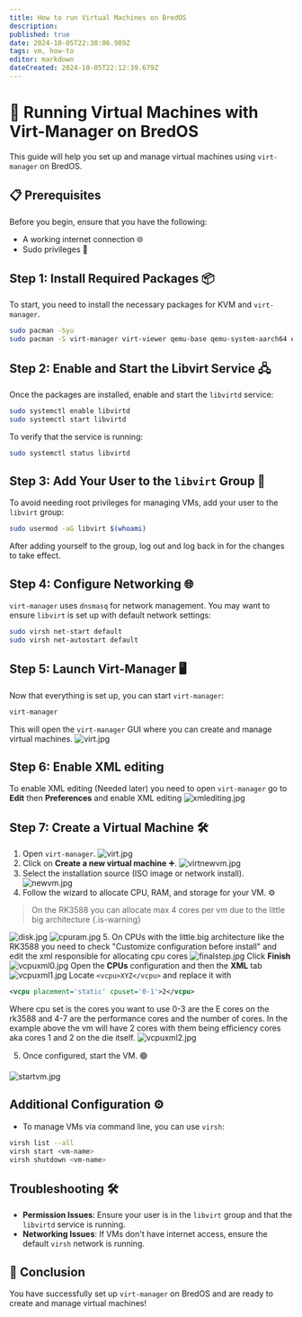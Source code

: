 ```yaml
---
title: How to run Virtual Machines on BredOS
description: 
published: true
date: 2024-10-05T22:38:06.989Z
tags: vm, how-to
editor: markdown
dateCreated: 2024-10-05T22:12:39.679Z
---
```


# 🚀 Running Virtual Machines with Virt-Manager on BredOS

This guide will help you set up and manage virtual machines using `virt-manager` on BredOS.

## 📋 Prerequisites

Before you begin, ensure that you have the following:

- A working internet connection 🌐
- Sudo privileges 🔑

## Step 1: Install Required Packages 📦

To start, you need to install the necessary packages for KVM and `virt-manager`.

```bash
sudo pacman -Syu
sudo pacman -S virt-manager virt-viewer qemu-base qemu-system-aarch64 edk2-aarch64 dnsmasq 
```

## Step 2: Enable and Start the Libvirt Service 🖧

Once the packages are installed, enable and start the `libvirtd` service:

```bash
sudo systemctl enable libvirtd
sudo systemctl start libvirtd
```

To verify that the service is running:

```bash
sudo systemctl status libvirtd
```

## Step 3: Add Your User to the `libvirt` Group 👥

To avoid needing root privileges for managing VMs, add your user to the `libvirt` group:

```bash
sudo usermod -aG libvirt $(whoami)
```

After adding yourself to the group, log out and log back in for the changes to take effect.

## Step 4: Configure Networking 🌐

`virt-manager` uses `dnsmasq` for network management. You may want to ensure `libvirt` is set up with default network settings:

```bash
sudo virsh net-start default
sudo virsh net-autostart default
```

## Step 5: Launch Virt-Manager 🖥️

Now that everything is set up, you can start `virt-manager`:

```bash
virt-manager
```

This will open the `virt-manager` GUI where you can create and manage virtual machines.
![virt.jpg](/vms/virt.jpg)
## Step 6: Enable XML editing
To enable XML editing (Needed later) you need to open `virt-manager` go to **Edit** then **Preferences** and enable XML editing 
![xmlediting.jpg](/vms/xmlediting.jpg)
## Step 7: Create a Virtual Machine 🛠️

1. Open `virt-manager`.
![virt.jpg](/vms/virt.jpg)
2. Click on **Create a new virtual machine** ➕.
![virtnewvm.jpg](/vms/virtnewvm.jpg)
3. Select the installation source (ISO image or network install).
![newvm.jpg](/vms/newvm.jpg)
4. Follow the wizard to allocate CPU, RAM, and storage for your VM. ⚙️
> On the RK3588 you can allocate max 4 cores per vm due to the little big architecture
{.is-warning}

![disk.jpg](/vms/disk.jpg)
![cpuram.jpg](/vms/cpuram.jpg)
5. On CPUs with the little.big architecture like the RK3588 you need to check "Customize configuration before install" and edit the xml responsible for allocating cpu cores
![finalstep.jpg](/vms/finalstep.jpg)
Click **Finish**
![vcpuxml0.jpg](/vms/vcpuxml0.jpg)
Open the **CPUs** configuration and then the **XML** tab
![vcpuxml1.jpg](/vms/vcpuxml1.jpg)
Locate `<vcpu>XYZ</vcpu>` and replace it with 
```xml
<vcpu placement='static' cpuset='0-1'>2</vcpu>
```
Where cpu set is the cores you want to use 0-3 are the E cores on the rk3588 and 4-7 are the performance cores and the number of cores. In the example above the vm will have 2 cores with them being efficiency cores aka cores 1 and 2 on the die itself.
![vcpuxml2.jpg](/vms/vcpuxml2.jpg)

5. Once configured, start the VM. 🟢

![startvm.jpg](/vms/startvm.jpg)

## Additional Configuration ⚙️

- To manage VMs via command line, you can use `virsh`:

```bash
virsh list --all
virsh start <vm-name>
virsh shutdown <vm-name>
```

## Troubleshooting 🛠️

- **Permission Issues**: Ensure your user is in the `libvirt` group and that the `libvirtd` service is running.
- **Networking Issues**: If VMs don't have internet access, ensure the default `virsh` network is running.

## 🎉 Conclusion

You have successfully set up `virt-manager` on BredOS and are ready to create and manage virtual machines!
